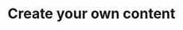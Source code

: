 ---
layout: page
title: "Create your own content"  # Escape quotes
slug: create-your-own-content
category: General
coverImage: "/images/citing-a-margin.png"
---